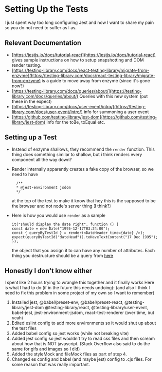 # Setting Up the Tests
I just spent way too long configuring Jest and now I want to share my pain so you do not need to suffer as I as.

## Relevant Documentation
- [https://jestjs.io/docs/tutorial-react](https://jestjs.io/docs/tutorial-react) gives sample instructions on how to setup snapshotting and DOM render testing.
- [https://testing-library.com/docs/react-testing-library/migrate-from-enzyme](https://testing-library.com/docs/react-testing-library/migrate-from-enzyme) is a guide to move away from enzyme (since it's gone now?)
- [https://testing-library.com/docs/queries/about/](https://testing-library.com/docs/queries/about/) Queries with this new system (put these in the expect)
- [https://testing-library.com/docs/user-event/intro/](https://testing-library.com/docs/user-event/intro/) info for summoning a user event
- [https://github.com/testing-library/jest-dom](https://github.com/testing-library/jest-dom) info for the toBe, toEqual etc.

## Setting up a Test
- Instead of enzyme shallows, they recommend the `render` function. This thing does something similar to shallow, but i think renders every component all the way down?
- Render internally apparently creates a fake copy of the browser, so we need to have
  ```
    /**
    * @jest-environment jsdom
    */
  ```
  at the top of the test to make it know that hey this is the supposed to be the browser and not node's server thing (I think?)

- Here is how you would use `render` as a sample
  ```
  it("should display the date right", function () {
  const date = new Date("1995-12-17T03:24:00");
  const { queryByTestId } = render(<DateHeader time={date} />);
  expect(queryByTestId("dateHead")).toHaveTextContent("17 Dec 1995");
  }); 
  ```
  the object that you assign it to can have any number of attributes. Each thing you destructure should be a query from [here](https://testing-library.com/docs/queries/about/)

## Honestly I don't know either
I spent like 2 hours trying to wrangle this together and it finally works
Here is what I had to do (if in the future this needs undoing):
(and also I think I need to fix this problem in some project of my own so I want to remember)
1. Installed jest, @babel/preset-env, @babel/preset-react, @testing-library/jest-dom @testing-library/react, @testing-library/user-event, babel-jest, jest-environment-jsdom, react-test-renderer (over time, but yeah)
2. Edited eslint config to add more environments so it would shut up about the test files
3. Added babel config so jest works (while not breaking vite)
4. Added jest config so jest wouldn't try to read css files and then scream about how that is NOT javascript. (Stack Overflow also said to do the same for gifs and images so I did)
5. Added the styleMock and fileMock files as part of step 4.
6. Changed es config and babel (and maybe jest) config to .cjs files. For some reason that was really important.
